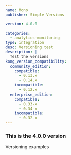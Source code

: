 ```yaml
---
name: Mono
publisher: Simple Versions

version: 4.0.0

categories:
  - analytics-monitoring
type: integration
desc: Versioning test
description: |
  Test the versions
kong_version_compatibility:
  community_edition:
    compatible:
      - 0.13.x
      - 0.14.x
    incompatible:
      - 0.12.x
  enterprise_edition:
    compatible:
      - 0.33-x
      - 0.34-x
    incompatible:
      - 0.32-x
---
```


### This is the 4.0.0 version

Versioning examples
